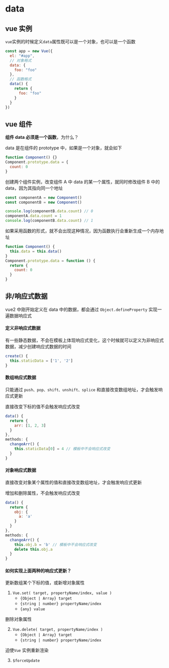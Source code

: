 # data

## vue 实例

`vue`实例的时候定义`data`属性既可以是一个对象，也可以是一个函数

```js
const app = new Vue({
  el: "#app",
  // 对象格式
  data: {
    foo: "foo"
  },
  // 函数格式
  data() {
    return {
      foo: "foo"
    }
  }
})
```

## vue 组件

**组件 data 必须是一个函数**，为什么？

data 是在组件的 prototype 中，如果是一个对象，就会如下

```js
function Component() {}
Component.prototype.data = {
  count: 0
}
```

创建两个组件实例，改变组件 A 中 data 的某一个属性，就同时修改组件 B 中的 data，因为其指向同一个地址

```js
const componentA = new Component()
const componentB = new Component()

console.log(componentB.data.count) // 0
componentA.data.count = 1
console.log(componentB.data.count) // 1
```

如果采用函数的形式，就不会出现这种情况，因为函数执行会重新生成一个内存地址

```js
function Component() {
  this.data = this.data()
}
Component.prototype.data = function () {
  return {
    count: 0
  }
}
```

## 非/响应式数据

vue2 中刚开始定义在 data 中的数据，都会通过 `Object.defineProperty` 实现一遍数据响应式

#### 定义非响应式数据

有一些静态数据，不会在模板上体现响应式变化，这个时候就可以定义为非响应式数据，减少创建响应式数据的时间

```js
create() {
  this.staticData = ['1', '2']
}
```

#### 数组响应式数据

只能通过 `push、pop、shift、unshift、splice` 和直接改变数组地址，才会触发响应式更新

直接改变下标的值不会触发响应式改变

```js
data() {
  return {
    arr: [1, 2, 3]
  }
},
methods: {
  changeArr() {
    this.staticData[0] = 4 // 模板中不会响应式改变
  }
}
```

#### 对象响应式数据

直接改变对象某个属性的值和直接改变数组地址，才会触发响应式更新

增加和删除属性，不会触发响应式改变

```js
data() {
  return {
    obj: {
      a: 'a'
    }
  }
},
methods: {
  changeArr() {
    this.obj.b = 'b' // 模板中不会响应式改变
    delete this.obj.a
  }
}
```

#### 如何实现上面两种的响应式更新？

更新数组某个下标的值，或新增对象属性

1. `Vue.set( target, propertyName/index, value )`
   - `{Object | Array} target`
   - `{string | number} propertyName/index`
   - `{any} value`

删除对象属性

2. `Vue.delete( target, propertyName/index )`
   - `{Object | Array} target`
   - `{string | number} propertyName/index`

迫使`Vue` 实例重新渲染

3. `$forceUpdate`
